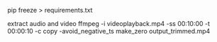 pip freeze > requirements.txt

extract audio and video 
ffmpeg -i videoplayback.mp4 -ss 00:10:00 -t 00:00:10 -c copy -avoid_negative_ts make_zero output_trimmed.mp4
